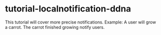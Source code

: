 # tutorial-localnotification-ddna
This tutorial will cover more precise notifications. Example: A user will grow a carrot. The carrot finished growing notify users. 
